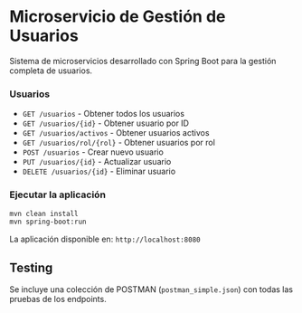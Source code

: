 # Microservicio de Gestión de Usuarios

Sistema de microservicios desarrollado con Spring Boot para la gestión completa de usuarios.

### Usuarios
- `GET /usuarios` - Obtener todos los usuarios
- `GET /usuarios/{id}` - Obtener usuario por ID
- `GET /usuarios/activos` - Obtener usuarios activos
- `GET /usuarios/rol/{rol}` - Obtener usuarios por rol
- `POST /usuarios` - Crear nuevo usuario
- `PUT /usuarios/{id}` - Actualizar usuario
- `DELETE /usuarios/{id}` - Eliminar usuario

### Ejecutar la aplicación
```bash
mvn clean install
mvn spring-boot:run
```

La aplicación disponible en: `http://localhost:8080`

## Testing

Se incluye una colección de POSTMAN (`postman_simple.json`) con todas las pruebas de los endpoints.


